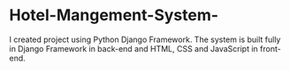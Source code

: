 # Hotel-Mangement-System-
I created project using Python Django Framework. The system is built fully in  Django Framework in back-end and HTML, CSS and JavaScript in front-end.
